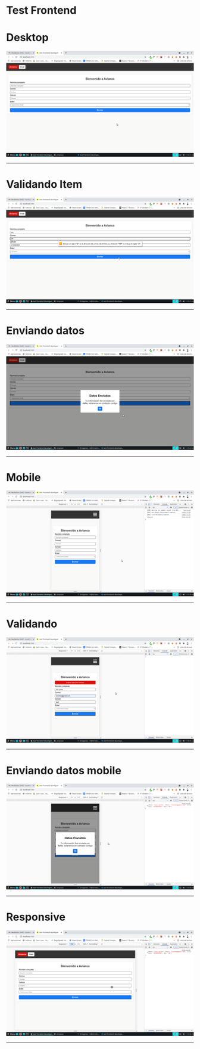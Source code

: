 # Test Frontend

# **Desktop**

[![alt text](./desktop.png "Link para o treinamento")](https://lucotmo.com/)

---

# **Validando Item**

[![alt text](./validando-item.png "Link para o treinamento")](https://lucotmo.com/)

---

# **Enviando datos**

[![alt text](./enviando-datos.png "Link para o treinamento")](https://lucotmo.com/)

---

# **Mobile**

[![alt text](./mobile.png "Link para o treinamento")](https://lucotmo.com/)

---

# **Validando**

[![alt text](./validando.png "Link para o treinamento")](https://lucotmo.com/)

---

# **Enviando datos mobile**

[![alt text](./enviando-datos-mobile.png "Link para o treinamento")](https://lucotmo.com/)

---

# **Responsive**

[![alt text](./responsive.png "Link para o treinamento")](https://lucotmo.com/)

---